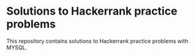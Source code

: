 # Solutions to Hackerrank practice problems

This repository contains solutions to Hackerrank practice problems with MYSQL.
